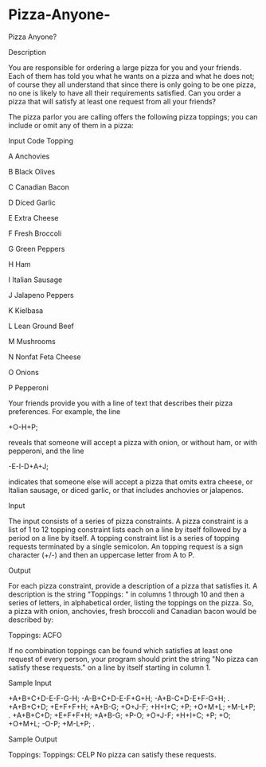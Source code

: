 # Pizza-Anyone-

Pizza Anyone?

Description

You are responsible for ordering a large pizza for you and your friends. Each of them has told you what he wants on a pizza and what he does not; of course they all understand that since there is only going to be one pizza, no one is likely to have all their requirements satisfied. Can you order a pizza that will satisfy at least one request from all your friends? 

The pizza parlor you are calling offers the following pizza toppings; you can include or omit any of them in a pizza: 

Input Code     Topping 

A              Anchovies 

B              Black Olives 

C              Canadian Bacon 

D              Diced Garlic 

E              Extra Cheese 

F              Fresh Broccoli 

G              Green Peppers 

H              Ham 

I              Italian Sausage 

J              Jalapeno Peppers 

K              Kielbasa 

L              Lean Ground Beef 

M              Mushrooms 

N              Nonfat Feta Cheese 

O              Onions 

P              Pepperoni 

Your friends provide you with a line of text that describes their pizza preferences. For example, the line 

+O-H+P; 

reveals that someone will accept a pizza with onion, or without ham, or with pepperoni, and the line 

-E-I-D+A+J; 

indicates that someone else will accept a pizza that omits extra cheese, or Italian sausage, or diced garlic, or that includes anchovies or jalapenos. 

Input

The input consists of a series of pizza constraints. 
A pizza constraint is a list of 1 to 12 topping constraint lists each on a line by itself followed by a period on a line by itself. 
A topping constraint list is a series of topping requests terminated by a single semicolon. 
An topping request is a sign character (+/-) and then an uppercase letter from A to P.

Output

For each pizza constraint, provide a description of a pizza that satisfies it. A description is the string "Toppings: " in columns 1 through 10 and then a series of letters, in alphabetical order, listing the toppings on the pizza. So, a pizza with onion, anchovies, fresh broccoli and Canadian bacon would be described by: 

Toppings: ACFO 

If no combination toppings can be found which satisfies at least one request of every person, your program should print the string 
"No pizza can satisfy these requests." on a line by itself starting in column 1.

Sample Input

+A+B+C+D-E-F-G-H;
-A-B+C+D-E-F+G+H;
-A+B-C+D-E+F-G+H;
.
+A+B+C+D;
+E+F+F+H;
+A+B-G;
+O+J-F;
+H+I+C;
+P;
+O+M+L;
+M-L+P;
.
+A+B+C+D;
+E+F+F+H;
+A+B-G;
+P-O;
+O+J-F;
+H+I+C;
+P;
+O;
+O+M+L;
-O-P;
+M-L+P;
.

Sample Output

Toppings: 
Toppings: CELP 
No pizza can satisfy these requests. 
